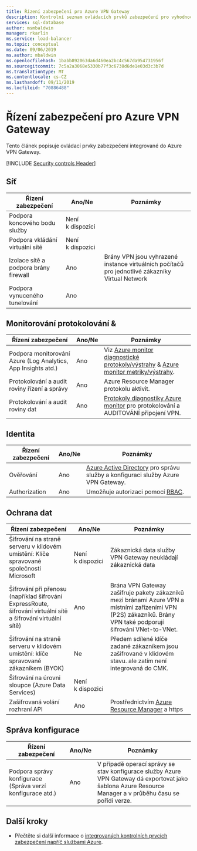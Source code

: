 ```yaml
---
title: Řízení zabezpečení pro Azure VPN Gateway
description: Kontrolní seznam ovládacích prvků zabezpečení pro vyhodnocení VPN Gateway Azure
services: sql-database
author: msmbaldwin
manager: rkarlin
ms.service: load-balancer
ms.topic: conceptual
ms.date: 09/06/2019
ms.author: mbaldwin
ms.openlocfilehash: 1babb892063da6d460ea2bc4c567da954731956f
ms.sourcegitcommit: 7c5a2a3068e5330b77f3c6738d6de1e03d3c3b7d
ms.translationtype: MT
ms.contentlocale: cs-CZ
ms.lasthandoff: 09/11/2019
ms.locfileid: "70886488"
---
```

# <a name="security-controls-for-azure-vpn-gateway"></a>Řízení zabezpečení pro Azure VPN Gateway

Tento článek popisuje ovládací prvky zabezpečení integrované do Azure VPN Gateway.

[!INCLUDE [Security controls Header](../../includes/security-controls-header.md)]

## <a name="network"></a>Síť

| Řízení zabezpečení | Ano/Ne | Poznámky |
|---|---|--|
| Podpora koncového bodu služby| Není k dispozici | |
| Podpora vkládání virtuální sítě| Není k dispozici | |
| Izolace sítě a podpora brány firewall| Ano | Brány VPN jsou vyhrazené instance virtuálních počítačů pro jednotlivé zákazníky Virtual Network  |
| Podpora vynuceného tunelování| Ano |  |

## <a name="monitoring--logging"></a>Monitorování protokolování &

| Řízení zabezpečení | Ano/Ne | Poznámky|
|---|---|--|
| Podpora monitorování Azure (Log Analytics, App Insights atd.)| Ano | Viz [Azure monitor diagnostické protokoly/výstrahy](vpn-gateway-howto-setup-alerts-virtual-network-gateway-log.md) & [Azure monitor metriky/výstrahy](vpn-gateway-howto-setup-alerts-virtual-network-gateway-metric.md).  |
| Protokolování a audit roviny řízení a správy| Ano | Azure Resource Manager protokolu aktivit. |
| Protokolování a audit roviny dat | Ano | [Protokoly diagnostiky Azure monitor](../azure-resource-manager/resource-group-audit.md) pro protokolování a AUDITOVÁNÍ připojení VPN. |

## <a name="identity"></a>Identita

| Řízení zabezpečení | Ano/Ne | Poznámky|
|---|---|--|
| Ověřování| Ano | [Azure Active Directory](../active-directory/fundamentals/active-directory-whatis.md) pro správu služby a konfiguraci služby Azure VPN Gateway. |
| Authorization| Ano | Umožňuje autorizaci pomocí [RBAC](../role-based-access-control/overview.md). |

## <a name="data-protection"></a>Ochrana dat

| Řízení zabezpečení | Ano/Ne | Poznámky |
|---|---|--|
| Šifrování na straně serveru v klidovém umístění: Klíče spravované společností Microsoft | Není k dispozici | Zákaznická data služby VPN Gateway neukládají zákaznická data |
| Šifrování při přenosu (například šifrování ExpressRoute, šifrování virtuální sítě a šifrování virtuální sítě)| Ano | Brána VPN Gateway zašifruje pakety zákazníků mezi bránami Azure VPN a místními zařízeními VPN (P2S) zákazníků. Brány VPN také podporují šifrování VNet-to-VNet. |
| Šifrování na straně serveru v klidovém umístění: klíče spravované zákazníkem (BYOK) | Ne | Předem sdílené klíče zadané zákazníkem jsou zašifrované v klidovém stavu. ale zatím není integrovaná do CMK. |
| Šifrování na úrovni sloupce (Azure Data Services)| Není k dispozici | |
| Zašifrovaná volání rozhraní API| Ano | Prostřednictvím [Azure Resource Manager](../azure-resource-manager/index.yml) a https  |

## <a name="configuration-management"></a>Správa konfigurace

| Řízení zabezpečení | Ano/Ne | Poznámky|
|---|---|--|
| Podpora správy konfigurace (Správa verzí konfigurace atd.)| Ano | V případě operací správy se stav konfigurace služby Azure VPN Gateway dá exportovat jako šablona Azure Resource Manager a v průběhu času se pořídí verze. | 

## <a name="next-steps"></a>Další kroky

- Přečtěte si další informace o [integrovaných kontrolních prvcích zabezpečení napříč službami Azure](../security/fundamentals/security-controls.md).